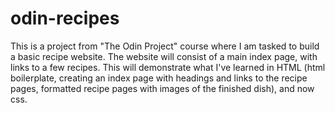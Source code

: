 # odin-recipes
  This is a project from "The Odin Project" course
where I am tasked to build a basic recipe website.
The website will consist of a main index page, with
links to a few recipes. This
will demonstrate what I've learned in HTML (html 
boilerplate, creating an index page with headings
and links to the recipe pages, formatted recipe
pages with images of the finished dish), and now css.